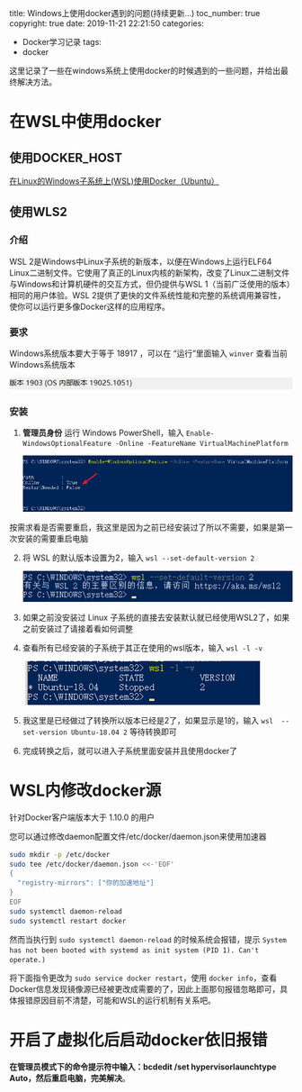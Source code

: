 title: Windows上使用docker遇到的问题(持续更新...)
toc_number: true
copyright: true
date: 2019-11-21 22:21:50
categories:

- Docker学习记录
tags:
- docker

这里记录了一些在windows系统上使用docker的时候遇到的一些问题，并给出最终解决方法。

<!--more-->

# 在WSL中使用docker

## 使用DOCKER_HOST

[在Linux的Windows子系统上(WSL)使用Docker（Ubuntu）](https://www.cnblogs.com/xiaoliangge/p/9134585.html)

## 使用WLS2

### 介绍

WSL 2是Windows中Linux子系统的新版本，以便在Windows上运行ELF64 Linux二进制文件。它使用了真正的Linux内核的新架构，改变了Linux二进制文件与Windows和计算机硬件的交互方式，但仍提供与WSL 1（当前广泛使用的版本）相同的用户体验。WSL 2提供了更快的文件系统性能和完整的系统调用兼容性，使你可以运行更多像Docker这样的应用程序。 

### 要求

Windows系统版本要大于等于 18917 ，可以在 “运行”里面输入 `winver` 查看当前Windows系统版本

![image-20191123103554851](Windows%E4%B8%8A%E4%BD%BF%E7%94%A8docker%E9%81%87%E5%88%B0%E7%9A%84%E9%97%AE%E9%A2%98/image-20191123103554851.png)

### 安装

1. **管理员身份** 运行 Windows PowerShell，输入 `Enable-WindowsOptionalFeature -Online -FeatureName VirtualMachinePlatform`

   ![image-20191123103818134](Windows%E4%B8%8A%E4%BD%BF%E7%94%A8docker%E9%81%87%E5%88%B0%E7%9A%84%E9%97%AE%E9%A2%98/image-20191123103818134.png)

​			按需求看是否需要重启，我这里是因为之前已经安装过了所以不需要，如果是第一次安装的需要重启电脑

2. 将 WSL 的默认版本设置为2，输入 `wsl --set-default-version 2`

   ![image-20191123104352863](Windows%E4%B8%8A%E4%BD%BF%E7%94%A8docker%E9%81%87%E5%88%B0%E7%9A%84%E9%97%AE%E9%A2%98/image-20191123104352863.png)

3. 如果之前没安装过 Linux 子系统的直接去安装默认就已经使用WSL2了，如果之前安装过了请接着看如何调整

4. 查看所有已经安装的子系统于其正在使用的wsl版本，输入 `wsl -l -v`

   ​	![image-20191123104804372](Windows%E4%B8%8A%E4%BD%BF%E7%94%A8docker%E9%81%87%E5%88%B0%E7%9A%84%E9%97%AE%E9%A2%98/image-20191123104804372.png)

5. 我这里是已经做过了转换所以版本已经是2了，如果显示是1的，输入 `wsl  --set-version Ubuntu-18.04 2` 等待转换即可

6. 完成转换之后，就可以进入子系统里面安装并且使用docker了

# WSL内修改docker源

针对Docker客户端版本大于 1.10.0 的用户

您可以通过修改daemon配置文件/etc/docker/daemon.json来使用加速器

```sh
sudo mkdir -p /etc/docker
sudo tee /etc/docker/daemon.json <<-'EOF'
{
  "registry-mirrors": ["你的加速地址"]
}
EOF
sudo systemctl daemon-reload
sudo systemctl restart docker
```

然而当执行到 `sudo systemctl daemon-reload` 的时候系统会报错，提示 `System has not been booted with systemd as init system (PID 1). Can't operate.)`

将下面指令更改为 `sudo service docker restart`，使用 `docker info`，查看Docker信息发现镜像源已经被更改成需要的了，因此上面那句报错忽略即可，具体报错原因目前不清楚，可能和WSL的运行机制有关系吧。

# 开启了虚拟化后启动docker依旧报错

**在管理员模式下的命令提示符中输入：bcdedit /set hypervisorlaunchtype Auto，然后重启电脑，完美解决**。 